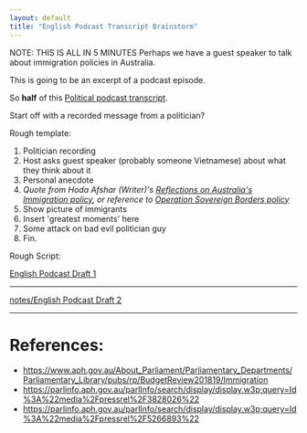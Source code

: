 ```yaml
---
layout: default
title: "English Podcast Transcript Brainstorm"
---
```


NOTE: THIS IS ALL IN 5 MINUTES
Perhaps we have a guest speaker to talk about immigration policies in Australia.

This is going to be an excerpt of a podcast episode. 

So **half** of this [Political podcast transcript](Political%20podcast%20transcript.md).


Start off with a recorded message from a politician?

Rough template:

1. Politician recording
2. Host asks guest speaker (probably someone Vietnamese) about what they think about it
3. Personal anecdote
4. *Quote from Hoda Afshar (Writer)'s [Reflections on Australia's Immigration policy](Reflections%20on%20Australia's%20Immigration%20policy.md), or reference to [Operation Sovereign Borders policy](Operation%20Sovereign%20Borders%20policy.md)*
5. Show picture of immigrants
6. Insert 'greatest moments' here
7. Some attack on bad evil politician guy 
8. Fin.

Rough Script:

[English Podcast Draft 1](English%20Podcast%20Draft%201.md)

****

[notes/English Podcast Draft 2](notes/English%20Podcast%20Draft%202)


---
# **References:**

* https://www.aph.gov.au/About_Parliament/Parliamentary_Departments/Parliamentary_Library/pubs/rp/BudgetReview201819/Immigration
* https://parlinfo.aph.gov.au/parlInfo/search/display/display.w3p;query=Id%3A%22media%2Fpressrel%2F3828026%22
* https://parlinfo.aph.gov.au/parlInfo/search/display/display.w3p;query=Id%3A%22media%2Fpressrel%2F5266893%22